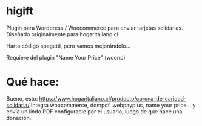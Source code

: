 # higift
Plugin para Wordpress / Woocommerce para enviar tarjetas solidarias.
Diseñado originalmente para hogaritaliano.cl

Harto código spagetti, pero vamos mejorándolo...

Requiere del plugin "Name Your Price" (woonp)

# Qué hace:
Bueno, esto:
https://www.hogaritaliano.cl/producto/corona-de-caridad-solidaria/
Integra woocommerce, dompdf, webpayplus, name your price... y envía un lindo PDF configurable por el usuario, luego de que hace una donación.
